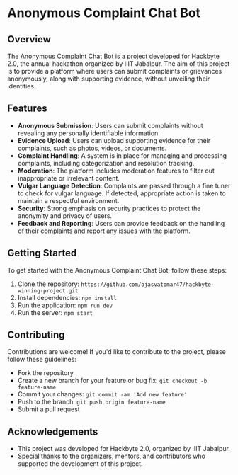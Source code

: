 # Anonymous Complaint Chat Bot

## Overview
The Anonymous Complaint Chat Bot is a project developed for Hackbyte 2.0, the annual hackathon organized by IIIT Jabalpur. The aim of this project is to provide a platform where users can submit complaints or grievances anonymously, along with supporting evidence, without unveiling their identities. 

## Features
- **Anonymous Submission**: Users can submit complaints without revealing any personally identifiable information.
- **Evidence Upload**: Users can upload supporting evidence for their complaints, such as photos, videos, or documents.
- **Complaint Handling**: A system is in place for managing and processing complaints, including categorization and resolution tracking.
- **Moderation**: The platform includes moderation features to filter out inappropriate or irrelevant content.
- **Vulgar Language Detection**: Complaints are passed through a fine tuner to check for vulgar language. If detected, appropriate action is taken to maintain a respectful environment.
- **Security**: Strong emphasis on security practices to protect the anonymity and privacy of users.
- **Feedback and Reporting**: Users can provide feedback on the handling of their complaints and report any issues with the platform.

## Getting Started
To get started with the Anonymous Complaint Chat Bot, follow these steps:
1. Clone the repository: `https://github.com/ojasvatomar47/hackbyte-winning-project.git`
2. Install dependencies: `npm install`
3. Run the application: `npm run dev`
4. Run the server: `npm start`

## Contributing
Contributions are welcome! If you'd like to contribute to the project, please follow these guidelines:
- Fork the repository
- Create a new branch for your feature or bug fix: `git checkout -b feature-name`
- Commit your changes: `git commit -am 'Add new feature'`
- Push to the branch: `git push origin feature-name`
- Submit a pull request

## Acknowledgements
- This project was developed for Hackbyte 2.0, organized by IIIT Jabalpur.
- Special thanks to the organizers, mentors, and contributors who supported the development of this project.
